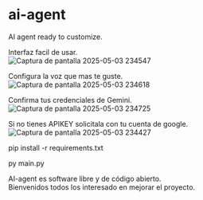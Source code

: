 # ai-agent
AI agent ready to customize.

Interfaz facil de usar.  
![Captura de pantalla 2025-05-03 234547](https://github.com/user-attachments/assets/1a46a194-8b4c-4d23-bdc1-6c9800d7df39)

Configura la voz que mas te guste.  
![Captura de pantalla 2025-05-03 234618](https://github.com/user-attachments/assets/2474fb5d-168b-42e6-8291-fc729cbabaf9)

Confirma tus credenciales de Gemini.  
![Captura de pantalla 2025-05-03 234725](https://github.com/user-attachments/assets/d9bb93f2-c5b5-4287-9584-09270da4dd7f)

Si no tienes APIKEY solicitala con tu cuenta de google.
![Captura de pantalla 2025-05-03 234427](https://github.com/user-attachments/assets/8851344b-889d-43e8-b5a4-954c766abdb3)

pip install -r requirements.txt

py main.py

AI-agent es software libre y de código abierto.  
Bienvenidos todos los interesado en mejorar el proyecto.
